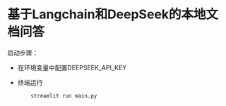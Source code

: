 # 基于Langchain和DeepSeek的本地文档问答

启动步骤：

- 在环境变量中配置DEEPSEEK_API_KEY

- 终端运行

	```shell
		streamlit run main.py
	```

